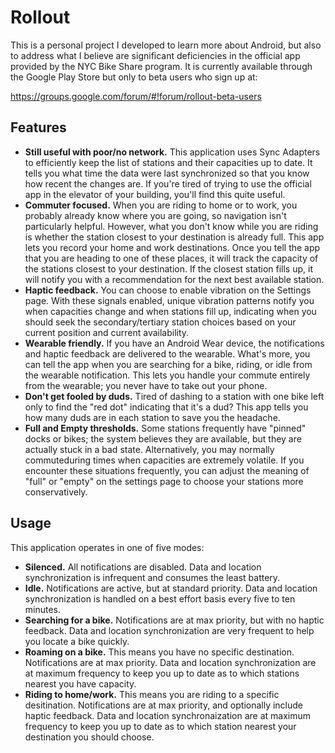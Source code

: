 # Rollout

This is a personal project I developed to learn more about Android, but also to address what
I believe are significant deficiencies in the official app provided by the NYC Bike Share program.
It is currently available through the Google Play Store but only to beta users who sign up at:

https://groups.google.com/forum/#!forum/rollout-beta-users

## Features

* **Still useful with poor/no network.** This application uses Sync Adapters to efficiently keep
  the list of stations and their capacities up to date. It tells you what time the data were last
  synchronized so that you know how recent the changes are. If you're tired of trying to use the
  official app in the elevator of your building, you'll find this quite useful.
* **Commuter focused.** When you are riding to home or to work, you probably already know where
  you are going, so navigation isn't particularly helpful. However, what you don't know while
  you are riding is whether the station closest to your destination is already full. This app
  lets you record your home and work destinations. Once you tell the app that you are heading to
  one of these places, it will track the capacity of the stations closest to your destination.
  If the closest station fills up, it will notify you with a recommendation for the next best
  available station.
* **Haptic feedback.** You can choose to enable vibration on the Settings page. With these signals
  enabled, unique vibration patterns notify you when capacities change and when stations fill up,
  indicating when you should seek the secondary/tertiary station choices based on your current
  position and current availability.
* **Wearable friendly.** If you have an Android Wear device, the notifications and haptic feedback
  are delivered to the wearable. What's more, you can tell the app when you are searching for a
  bike, riding, or idle from the wearable notification. This lets you handle your commute entirely
  from the wearable; you never have to take out your phone.
* **Don't get fooled by duds.** Tired of dashing to a station with one bike left only to find the
  "red dot" indicating that it's a dud? This app tells you how many duds are in each station to
  save you the headache.
* **Full and Empty thresholds.** Some stations frequently have "pinned" docks or bikes; the system
  believes they are available, but they are actually stuck in a bad state. Alternatively, you
  may normally commuteduring times when capacities are extremely volatile. If you encounter these
  situations frequently, you can adjust the meaning of "full" or "empty" on the settings page to
  choose your stations more conservatively.

## Usage

This application operates in one of five modes:

* **Silenced.** All notifications are disabled. Data and location synchronization is infrequent
  and consumes the least battery.
* **Idle.** Notifications are active, but at standard priority. Data and location synchronization
  is handled on a best effort basis every five to ten minutes. 
* **Searching for a bike.** Notifications are at max priority, but with no haptic feedback. Data
  and location synchronization are very frequent to help you locate a bike quickly.
* **Roaming on a bike.** This means you have no specific destination. Notifications are at max
  priority. Data and location synchronization are at maximum frequency to keep you up to date as
  to which stations nearest you have capacity.
* **Riding to home/work.** This means you are riding to a specific desitination. Notifications
  are at max priority, and optionally include haptic feedback. Data and location synchronaization
  are at maximum frequency to keep you up to date as to which station nearest your destination
  you should choose.
